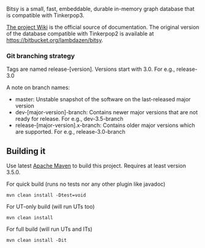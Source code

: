 Bitsy is a small, fast, embeddable, durable in-memory graph database that is compatible with Tinkerpop3. 

[The project Wiki](https://github.com/lambdazen/bitsy/wiki) is the official source of documentation. The original version of the database compatible with Tinkerpop2 is available at https://bitbucket.org/lambdazen/bitsy. 

### Git branching strategy

Tags are named release-[version]. Versions start with 3.0. For e.g., release-3.0

A note on branch names:

- master: Unstable snapshot of the software on the last-released major version
- dev-[major-version]-branch: Contains newer major versions that are not ready for release. For e.g., dev-3.5-branch
- release-[major-version].x-branch: Contains older major versions which are supported. For e.g., release-3.0-branch

## Building it

Use latest [Apache Maven](https://maven.apache.org/) to build this project. Requires at least version 3.5.0.

For quick build (runs no tests nor any other plugin like javadoc)

```
mvn clean install -Dtest=void
```

For UT-only build (will run UTs too)

```
mvn clean install
```

For full build (will run UTs and ITs)

```
mvn clean install -Dit
```
